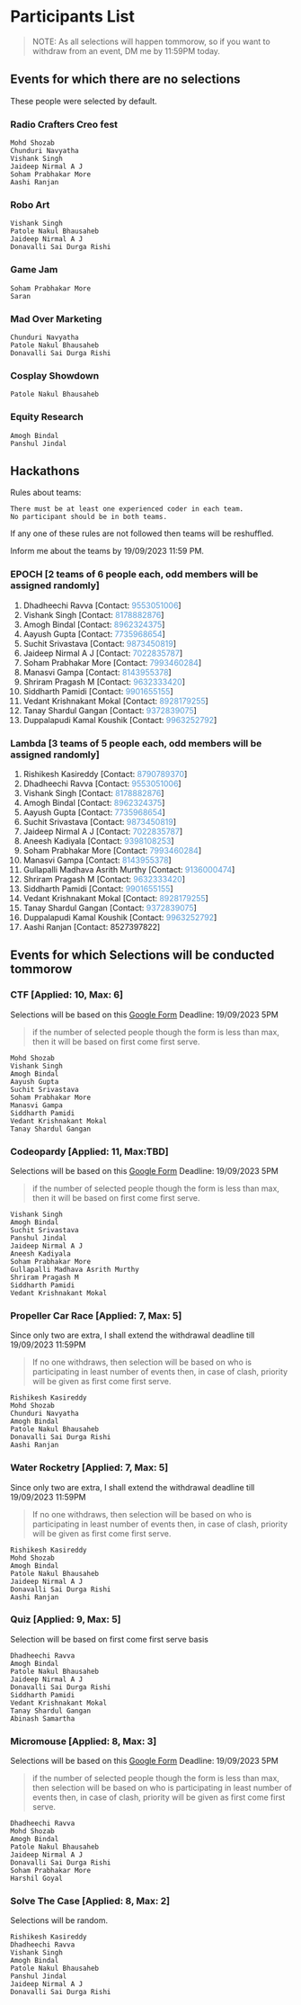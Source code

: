 # Participants List

> NOTE: As all selections will happen tommorow, so if you want to withdraw from an event, DM me by 11:59PM today.

## Events for which there are no selections

These people were selected by default.

### Radio Crafters Creo fest

    Mohd Shozab
    Chunduri Navyatha
    Vishank Singh
    Jaideep Nirmal A J
    Soham Prabhakar More
    Aashi Ranjan

### Robo Art

    Vishank Singh
    Patole Nakul Bhausaheb
    Jaideep Nirmal A J
    Donavalli Sai Durga Rishi

### Game Jam

    Soham Prabhakar More
    Saran

### Mad Over Marketing

    Chunduri Navyatha
    Patole Nakul Bhausaheb
    Donavalli Sai Durga Rishi

### Cosplay Showdown

    Patole Nakul Bhausaheb

### Equity Research

    Amogh Bindal
    Panshul Jindal

## Hackathons

Rules about teams:

    There must be at least one experienced coder in each team.
    No participant should be in both teams.

   If any one of these rules are not followed then teams will be reshuffled.

   Inform me about the teams by 19/09/2023 11:59 PM.

### EPOCH [2 teams of 6 people each, odd members will be assigned randomly]

1) Dhadheechi Ravva  [Contact: <span style="color:rgb(86, 156, 214)">9553051006</span>]
2) Vishank Singh  [Contact: <span style="color:rgb(86, 156, 214)">8178882876</span>]
3) Amogh Bindal  [Contact: <span style="color:rgb(86, 156, 214)">8962324375</span>]
4) Aayush Gupta  [Contact: <span style="color:rgb(86, 156, 214)">7735968654</span>]
5) Suchit Srivastava  [Contact: <span style="color:rgb(86, 156, 214)">9873450819</span>]
6) Jaideep Nirmal A J  [Contact: <span style="color:rgb(86, 156, 214)">7022835787</span>]
7) Soham Prabhakar More  [Contact: <span style="color:rgb(86, 156, 214)">7993460284</span>]
8) Manasvi Gampa  [Contact: <span style="color:rgb(86, 156, 214)">8143955378</span>]
9) Shriram Pragash M  [Contact: <span style="color:rgb(86, 156, 214)">9632333420</span>]
10) Siddharth Pamidi  [Contact: <span style="color:rgb(86, 156, 214)">9901655155</span>]
11) Vedant Krishnakant Mokal  [Contact: <span style="color:rgb(86, 156, 214)">8928179255</span>]
12) Tanay Shardul Gangan  [Contact: <span style="color:rgb(86, 156, 214)">9372839075</span>]
13) Duppalapudi Kamal Koushik [Contact: <span style="color:rgb(86, 156, 214)">9963252792</span>]

### Lambda  [3 teams of 5 people each, odd members will be assigned randomly]

1) Rishikesh Kasireddy  [Contact: <span style="color:rgb(86, 156, 214)">8790789370</span>]
2) Dhadheechi Ravva  [Contact: <span style="color:rgb(86, 156, 214)">9553051006</span>]
3) Vishank Singh  [Contact: <span style="color:rgb(86, 156, 214)">8178882876</span>]
4) Amogh Bindal  [Contact: <span style="color:rgb(86, 156, 214)">8962324375</span>]
5) Aayush Gupta  [Contact: <span style="color:rgb(86, 156, 214)">7735968654</span>]
6) Suchit Srivastava  [Contact: <span style="color:rgb(86, 156, 214)">9873450819</span>]
7) Jaideep Nirmal A J  [Contact: <span style="color:rgb(86, 156, 214)">7022835787</span>]
8) Aneesh Kadiyala  [Contact: <span style="color:rgb(86, 156, 214)">9398108253</span>]
9) Soham Prabhakar More  [Contact: <span style="color:rgb(86, 156, 214)">7993460284</span>]
10) Manasvi Gampa  [Contact: <span style="color:rgb(86, 156, 214)">8143955378</span>]
11) Gullapalli Madhava Asrith Murthy  [Contact: <span style="color:rgb(86, 156, 214)">9136000474</span>]
12) Shriram Pragash M  [Contact: <span style="color:rgb(86, 156, 214)">9632333420</span>]
13) Siddharth Pamidi  [Contact: <span style="color:rgb(86, 156, 214)">9901655155</span>]
14) Vedant Krishnakant Mokal  [Contact: <span style="color:rgb(86, 156, 214)">8928179255</span>]
15) Tanay Shardul Gangan  [Contact: <span style="color:rgb(86, 156, 214)">9372839075</span>]
16) Duppalapudi Kamal Koushik [Contact: <span style="color:rgb(86, 156, 214)">9963252792</span>]
17) Aashi Ranjan [Contact: 8527397822]

## Events for which Selections will be conducted tommorow

### CTF [Applied: 10, Max: 6]

Selections will be based on this [Google Form](https://docs.google.com/forms/d/e/1FAIpQLScLTPY_FkKbqdafVqr4nriDB1uEBZMCTcXkd0l1Y5rbm1JzTQ/viewform?usp=sf_link)
Deadline: 19/09/2023 5PM
> if the number of selected people though the form is less than max, then it will be based on first come first serve.

    Mohd Shozab
    Vishank Singh
    Amogh Bindal
    Aayush Gupta
    Suchit Srivastava
    Soham Prabhakar More
    Manasvi Gampa
    Siddharth Pamidi
    Vedant Krishnakant Mokal
    Tanay Shardul Gangan

### Codeopardy [Applied: 11, Max:TBD]

Selections will be based on this [Google Form](https://docs.google.com/forms/d/e/1FAIpQLSe5lVtOb4fQ36ml_eEs_wK9XDUSzMOC8N2JS1Q7P-37LogUrQ/viewform?usp=sf_link)
Deadline: 19/09/2023 5PM
> if the number of selected people though the form is less than max, then it will be based on first come first serve.

    Vishank Singh
    Amogh Bindal
    Suchit Srivastava
    Panshul Jindal
    Jaideep Nirmal A J
    Aneesh Kadiyala
    Soham Prabhakar More
    Gullapalli Madhava Asrith Murthy
    Shriram Pragash M
    Siddharth Pamidi
    Vedant Krishnakant Mokal

### Propeller Car Race [Applied: 7, Max: 5]

Since only two are extra, I shall extend the withdrawal deadline till 19/09/2023 11:59PM
> If no one withdraws, then selection will be based on who is participating in least number of events
> then, in case of clash, priority will be given as first come first serve. 

    Rishikesh Kasireddy
    Mohd Shozab
    Chunduri Navyatha
    Amogh Bindal
    Patole Nakul Bhausaheb
    Donavalli Sai Durga Rishi
    Aashi Ranjan

### Water Rocketry [Applied: 7, Max: 5]

Since only two are extra, I shall extend the withdrawal deadline till 19/09/2023 11:59PM
> If no one withdraws, then selection will be based on who is participating in least number of events
> then, in case of clash, priority will be given as first come first serve.

    Rishikesh Kasireddy
    Mohd Shozab
    Amogh Bindal
    Patole Nakul Bhausaheb
    Jaideep Nirmal A J
    Donavalli Sai Durga Rishi
    Aashi Ranjan

### Quiz [Applied: 9, Max: 5]

Selection will be based on first come first serve basis

    Dhadheechi Ravva
    Amogh Bindal
    Patole Nakul Bhausaheb
    Jaideep Nirmal A J
    Donavalli Sai Durga Rishi
    Siddharth Pamidi
    Vedant Krishnakant Mokal
    Tanay Shardul Gangan
    Abinash Samartha

### Micromouse [Applied: 8, Max: 3]

Selections will be based on this [Google Form](https://docs.google.com/forms/d/e/1FAIpQLSfI36r6oWrI8vtL8vD3k8FeUu2nAjzQXNAalmTmEu5qdDsr6g/viewform?usp=sf_link)
Deadline: 19/09/2023 5PM
> if the number of selected people though the form is less than max, then selection will be based on who is participating in least number of events
> then, in case of clash, priority will be given as first come first serve.

    Dhadheechi Ravva
    Mohd Shozab
    Amogh Bindal
    Patole Nakul Bhausaheb
    Jaideep Nirmal A J
    Donavalli Sai Durga Rishi
    Soham Prabhakar More
    Harshil Goyal

### Solve The Case [Applied: 8, Max: 2]

Selections will be random.

    Rishikesh Kasireddy
    Dhadheechi Ravva
    Vishank Singh
    Amogh Bindal
    Patole Nakul Bhausaheb
    Panshul Jindal
    Jaideep Nirmal A J
    Donavalli Sai Durga Rishi
